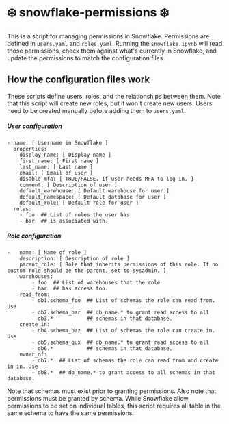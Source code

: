 # ❄️ snowflake-permissions ❄️

This is a script for managing permissions in Snowflake. Permissions are defined in `users.yaml` and `roles.yaml`. Running the `snowflake.ipynb` will read those permissions, check them against what's currently in Snowflake, and update the permissions to match the configuration files.


## How the configuration files work
These scripts define users, roles, and the relationships between them. Note that this script will create new roles, but it won't create new users. Users need to be created manually before adding them to `users.yaml`.

##### User configuration
```
- name: [ Username in Snowflake ]
  properties:
    display_name: [ Display name ]
    first_name: [ First name ]
    last_name: [ Last name ]
    email: [ Email of user ]
    disable_mfa: [ TRUE/FALSE. If user needs MFA to log in. ]
    comment: [ Description of user ]
    default_warehouse: [ Default warehouse for user ]
    default_namespace: [ Default database for user ]
    default_role: [ Default role for user ]
  roles: 
    - foo  ## List of roles the user has
    - bar  ## is associated with.
```
##### Role configuration
```
-   name: [ Name of role ]
    description: [ Description of role ]
    parent_role: [ Role that inherits permissions of this role. If no custom role should be the parent, set to sysadmin. ]
    warehouses: 
        - foo  ## List of warehouses that the role
        - bar  ## has access too.
    read_from:
        - db1.schema_foo  ## List of schemas the role can read from. Use 
        - db2.schema_bar  ## db_name.* to grant read access to all 
        - db3.*           ## schemas in that database.
    create_in:
        - db4.schema_baz  ## List of schemas the role can create in. Use 
        - db5.schema_qux  ## db_name.* to grant read access to all 
        - db6.*           ## schemas in that database.
    owner_of:
        - db7.*  ## List of schemas the role can read from and create in in. Use 
        - db8.*  ## db_name.* to grant access to all schemas in that database.
```
Note that schemas must exist prior to granting permissions. Also note that permissions must be granted by schema. While Snowflake allow permissions to be set on individual tables, this script requires all table in the same schema to have the same permissions.
